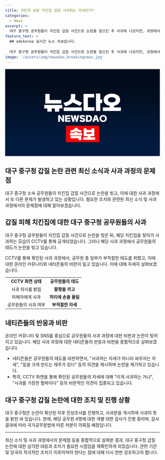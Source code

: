 ```yaml
---
title: 국민적 공분 치킨집 갑질 사과하는 자세인가?
categories:
  - News
excerpt: >
  대구 중구청 공무원들이 치킨집 갑질 사건으로 논란을 일으킨 후 사과에 나섰지만, 과정에서 부적절한 행동으로 논란이 확산되고 있다. 온라인 커뮤니티를 통해 공개된 CCTV 화면과 업주의 폭로 글로 인해 공무원들의 사과는 거짓된 것으로 보이며, 대구 중구청은 진상조사를 진행 중이다. 관련된 유저들의 비판과 대구 중구청의 사과문을 통해 사안이 계속해서 관심을 끌 것으로 예상된다.
feature_text: >
  ## adskorea 실시간 뉴스 속보입니다.

  대구 중구청 공무원들이 치킨집 갑질 사건으로 논란을 일으킨 후 사과에 나섰지만, 과정에서 부적절한 행동으로 논란이 확산되고 있다. 온라인 커뮤니티를 통해 공개된 CCTV 화면과 업주의 폭로 글로 인해 공무원들의 사과는 거짓된 것으로 보이며, 대구 중구청은 진상조사를 진행 중이다. 관련된 유저들의 비판과 대구 중구청의 사과문을 통해 사안이 계속해서 관심을 끌 것으로 예상된다.
image: '/assets/img/newsdao_breakingnews.jpg'
---
```


<p><img src="/assets/img/newsdao_breakingnews.jpg" alt="adskorea 속보" /></p>

<h2 data-ke-size="size26">대구 중구청 갑질 논란 관련 최신 소식과 사과 과정의 문제점</h2>

<p data-ke-size="size16">대구 중구청 소속 공무원들이 치킨집 갑질 사건으로 논란을 빚고, 이에 대한 사과 과정에서 또 다른 문제가 발생하고 있는 상황입니다. 필요한 조치와 관련된 최신 소식 및 사과 과정에서의 문제점에 대해 알아보겠습니다.</p>

<h2 data-ke-size="size26">갑질 피해 치킨집에 대한 대구 중구청 공무원들의 사과</h2>

<p data-ke-size="size16">대구 중구청 공무원들이 치킨집 갑질 사건으로 논란을 빚은 뒤, 해당 치킨집을 찾아가 사과하는 모습이 CCTV를 통해 공개되었습니다. 그러나 해당 사과 과정에서 공무원들의 태도가 논란을 빚고 있습니다.</p>

<p data-ke-size="size16">CCTV를 통해 확인된 사과 과정에서, 공무원 중 일부가 부적절한 태도를 취했고, 이에 대한 온라인 커뮤니티와 네티즌들의 비판이 일고 있습니다. 이에 대해 자세히 살펴보겠습니다.</p>

<table>
<tbody>
<tr>
<td style="text-align: center; height: 17px;"><b>CCTV 화면 상태</b></td>
<td style="text-align: center; height: 17px;"><b>공무원들의 태도</b></td>
</tr>
<tr>
<td style="text-align: center; height: 17px;">사과 의사를 밝힘</td>
<td style="text-align: center; height: 17px;"><b>팔짱을 끼고</b></td>
</tr>
<tr>
<td style="text-align: center; height: 17px;">피해자에게 사과</td>
<td style="text-align: center; height: 17px;"><b>허리에 손을 올림</b></td>
</tr>
<tr>
<td style="text-align: center; height: 17px;">공무원들의 사과 여부</td>
<td style="text-align: center; height: 17px;"><b>부적절한 자세</b></td>
</tr>
</tbody>
</table>

<h2 data-ke-size="size26">네티즌들의 반응과 비판</h2>

<p data-ke-size="size16">온라인 커뮤니티 및 SNS를 중심으로 공무원들의 사과 과정에 대한 비판과 논란이 빚어지고 있습니다. 해당 사과 과정에 대한 네티즌들의 반응과 비판을 종합적으로 살펴보겠습니다.</p>

<ul>
<li>네티즌들은 공무원들의 태도를 비판하면서, "사과하는 자세가 아니라 싸우자는 자세", "일을 크게 만드는 재주가 있다" 등의 의견을 제시하며 논란을 제기하고 있습니다.</li>
<li>특히, CCTV 화면을 통해 확인된 공무원들의 자세에 대해 "이게 사과하는 거냐", "사과를 가장한 협박이다" 등의 비판적인 의견이 집중되고 있습니다.</li>
</ul>

<h2 data-ke-size="size26">대구 중구청 갑질 논란에 대한 조치 및 진행 상황</h2>

<p data-ke-size="size16">대구 중구청은 논란이 확산된 이후 진상조사를 진행하고, 사과문을 게시하여 사과의 뜻을 밝힌 바 있습니다. 현재, 해당 공무원 4명에 대한 개별 대면 감사가 진행 중이며, 감사 결과에 따라 국가공무원법에 따른 처분이 이뤄질 예정입니다.</p>

<hr>

<p data-ke-size="size16">최신 소식 및 사과 과정에서의 문제점 등을 종합적으로 살펴본 결과, 대구 중구청 갑질 논란에 대한 심각한 대응과 조치가 필요한 시점임을 재확인하게 되었습니다. 관련 기관 및 당국의 적극적인 조치가 이루어져야 한다는 점에 대해 다시 한번 강조하고자 합니다.</p>

